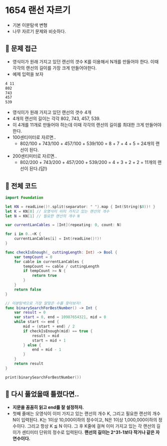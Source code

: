 # 1654 랜선 자르기
- 기본 이분탐색 변형
- 나무 자르기 문제와 비슷하다.

## 🍎 문제 접근
- 영식이가 원래 가지고 있던 랜선의 갯수 K를 이용해서 N개를 만들어야 한다. 이때 각각의 랜선의 길이를 가장 크게 만들어야한다.
- 예제 입력을 보자
```bash
4 11
802
743
457
539
```
- 영식이가 원래 가지고 있던 랜선의 갯수 4개
- 4개의 랜선의 길이는 각각 802, 743, 457, 539.
- 이 4개를 11개로 만들어야 하는데 이때 각각의 랜선의 길이를 최대한 크게 만들어야 한다.
- 100센티미터로 자르면..
    - 802/100 + 743/100 + 457/100 + 539/100 = 8 + 7 + 4 + 5 = 24개의 랜선이 된다.
- 200센티미터로 자르면..
    - 802/200 + 743/200 + 457/200 + 539/200 = 4 + 3 + 2 + 2 = 11개의 랜선이 된다.(답!)

## 🍎 전체 코드
```swift
import Foundation

let KN = readLine()!.split(separator: " ").map { Int(String($0))! }
let K = KN[0] // 오영식이 이미 가지고 있는 랜선의 개수
let N = KN[1] // 필요한 랜선의 개수 N

var currentLanCables = [Int](repeating: 0, count: N)

for i in 0..<K {
    currentLanCables[i] = Int(readLine()!)!
}

func checkIsEnough(_ cuttingLength: Int) -> Bool {
    var tempCount = 0
    for cable in currentLanCables {
        tempCount += cable / cuttingLength
        if tempCount >= N {
            return true
        }
    }
    return false
}

// 이분탐색으로 가장 알맞은 수를 찾아보자!
func binarySearchForBestNumber() -> Int {
    var result = 0
    var start = 0, end = 10987654321, mid = 0
    while start <= end {
        mid = (start + end) / 2
        if checkIsEnough(mid) == true {
            result = mid
            start = mid + 1
        } else {
            end = mid - 1
        }
    }
    return result
}

print(binarySearchForBestNumber())
```

## 🍎 다시 풀었을때 틀렸다면..
- **지문을 꼼꼼히 읽고 end를 잘 설정하자.**
- 첫째 줄에는 오영식이 이미 가지고 있는 랜선의 개수 K, 그리고 필요한 랜선의 개수 N이 입력된다. K는 1이상 10,000이하의 정수이고, N은 1이상 1,000,000이하의 정수이다. 그리고 항상 K ≦ N 이다. 그 후 K줄에 걸쳐 이미 가지고 있는 각 랜선의 길이가 센티미터 단위의 정수로 입력된다. **랜선의 길이는 2^31-1보다 작거나 같은 자연수이다.**
